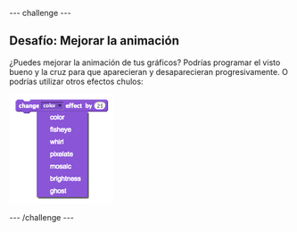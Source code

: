 \--- challenge \---

## Desafío: Mejorar la animación

¿Puedes mejorar la animación de tus gráficos? Podrías programar el visto bueno y la cruz para que aparecieran y desaparecieran progresivamente. O podrías utilizar otros efectos chulos:

![screenshot](images/brain-effects.png)

\--- /challenge \---